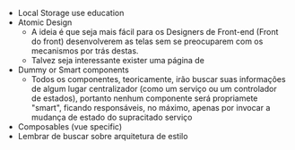 - Local Storage use education
- Atomic Design
  - A ideia é que seja mais fácil para os Designers de Front-end (Front do front) desenvolverem as telas sem se preocuparem com os mecanismos por trás destas.
  - Talvez seja interessante exister uma página de
- Dummy or Smart components
  - Todos os componentes, teoricamente, irão buscar suas informações de algum lugar centralizador (como um serviço ou um controlador de estados), portanto nenhum componente será propriamete "smart", ficando responsáveis, no máximo, apenas por invocar a mudança de estado do supracitado serviço
- Composables (vue specific)
- Lembrar de buscar sobre arquitetura de estilo
